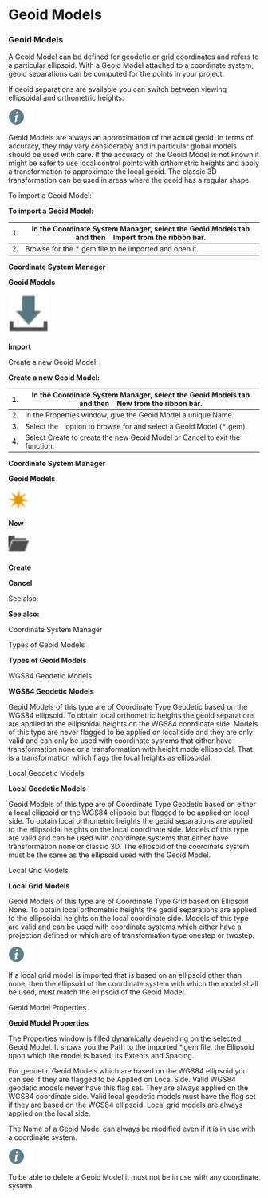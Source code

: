 # Geoid Models

### Geoid Models

A Geoid Model can be defined for geodetic or grid coordinates and refers to a particular ellipsoid. With a Geoid Model attached to a coordinate system, geoid separations can be computed for the points in your project.

If geoid separations are available you can switch between viewing ellipsoidal and orthometric heights.

![Image](./data/icons/note.gif)

Geoid Models are always an approximation of the actual geoid. In terms of accuracy, they may vary considerably and in particular global models should be used with care. If the accuracy of the Geoid Model is not known it might be safer to use local control points with orthometric heights and apply a transformation to approximate the local geoid. The classic 3D transformation can be used in areas where the geoid has a regular shape.

To import a Geoid Model:

**To import a Geoid Model:**

| 1. | In the Coordinate System Manager, select the Geoid Models tab and then    Import from the ribbon bar. |
| --- | --- |
| 2. | Browse for the *.gem file to be imported and open it. |

**Coordinate System Manager**

**Geoid Models**

![Image](graphics/00470356.jpg)

**Import**

Create a new Geoid Model:

**Create a new Geoid Model:**

| 1. | In the Coordinate System Manager, select the Geoid Models tab and then    New from the ribbon bar. |
| --- | --- |
| 2. | In the Properties window, give the Geoid Model a unique Name. |
| 3. | Select the    option to browse for and select a Geoid Model (*.gem). |
| 4. | Select Create to create the new Geoid Model or Cancel to exit the function. |

**Coordinate System Manager**

**Geoid Models**

![Image](graphics/00468041.jpg)

**New**

![Image](graphics/00466058.jpg)

**Create**

**Cancel**

See also:

**See also:**

Coordinate System Manager

Types of Geoid Models

**Types of Geoid Models**

WGS84 Geodetic Models

**WGS84 Geodetic Models**

Geoid Models of this type are of Coordinate Type Geodetic based on the WGS84 ellipsoid. To obtain local orthometric heights the geoid separations are applied to the ellipsoidal heights on the WGS84 coordinate side. Models of this type are never flagged to be applied on local side and they are only valid and can only be used with coordinate systems that either have transformation none or a transformation with height mode ellipsoidal. That is a transformation which flags the local heights as ellipsoidal.

Local Geodetic Models

**Local Geodetic Models**

Geoid Models of this type are of Coordinate Type Geodetic based on either a local ellipsoid or the WGS84 ellipsoid but flagged to be applied on local side. To obtain local orthometric heights the geoid separations are applied to the ellipsoidal heights on the local coordinate side. Models of this type are valid and can be used with coordinate systems that either have transformation none or classic 3D. The ellipsoid of the coordinate system must be the same as the ellipsoid used with the Geoid Model.

Local Grid Models

**Local Grid Models**

Geoid Models of this type are of Coordinate Type Grid based on Ellipsoid None. To obtain local orthometric heights the geoid separations are applied to the ellipsoidal heights on the local coordinate side. Models of this type are valid and can be used with coordinate systems which either have a projection defined or which are of transformation type onestep or twostep.

![Image](./data/icons/note.gif)

If a local grid model is imported that is based on an ellipsoid other than none, then the ellipsoid of the coordinate system with which the model shall be used, must match the ellipsoid of the Geoid Model.

Geoid Model Properties

**Geoid Model Properties**

The Properties window is filled dynamically depending on the selected Geoid Model. It shows you the Path to the imported *.gem file, the Ellipsoid upon which the model is based, its Extents and Spacing.

For geodetic Geoid Models which are based on the WGS84 ellipsoid you can see if they are flagged to be Applied on Local Side. Valid WGS84 geodetic models never have this flag set. They are always applied on the WGS84 coordinate side. Valid local geodetic models must have the flag set if they are based on the WGS84 ellipsoid. Local grid models are always applied on the local side.

The Name of a Geoid Model can always be modified even if it is in use with a coordinate system.

![Image](./data/icons/note.gif)

To be able to delete a Geoid Model it must not be in use with any coordinate system.

